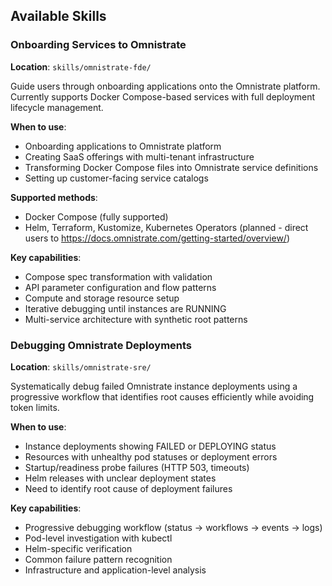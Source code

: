 ## Available Skills

### Onboarding Services to Omnistrate
**Location**: `skills/omnistrate-fde/`

Guide users through onboarding applications onto the Omnistrate platform. Currently supports Docker Compose-based services with full deployment lifecycle management.

**When to use**:
- Onboarding applications to Omnistrate platform
- Creating SaaS offerings with multi-tenant infrastructure
- Transforming Docker Compose files into Omnistrate service definitions
- Setting up customer-facing service catalogs

**Supported methods**:
- Docker Compose (fully supported)
- Helm, Terraform, Kustomize, Kubernetes Operators (planned - direct users to https://docs.omnistrate.com/getting-started/overview/)

**Key capabilities**:
- Compose spec transformation with validation
- API parameter configuration and flow patterns
- Compute and storage resource setup
- Iterative debugging until instances are RUNNING
- Multi-service architecture with synthetic root patterns

### Debugging Omnistrate Deployments
**Location**: `skills/omnistrate-sre/`

Systematically debug failed Omnistrate instance deployments using a progressive workflow that identifies root causes efficiently while avoiding token limits.

**When to use**:
- Instance deployments showing FAILED or DEPLOYING status
- Resources with unhealthy pod statuses or deployment errors
- Startup/readiness probe failures (HTTP 503, timeouts)
- Helm releases with unclear deployment states
- Need to identify root cause of deployment failures

**Key capabilities**:
- Progressive debugging workflow (status → workflows → events → logs)
- Pod-level investigation with kubectl
- Helm-specific verification
- Common failure pattern recognition
- Infrastructure and application-level analysis

